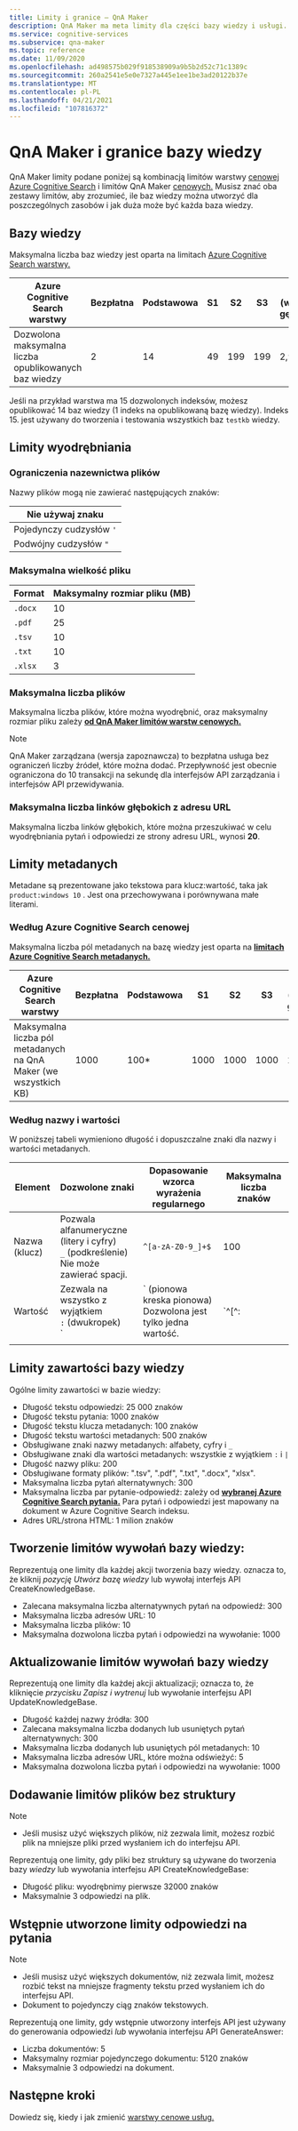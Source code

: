 ```yaml
---
title: Limity i granice — QnA Maker
description: QnA Maker ma meta limity dla części bazy wiedzy i usługi. Ważne jest, aby zachować bazę wiedzy w ramach tych limitów w celu testowania i publikowania.
ms.service: cognitive-services
ms.subservice: qna-maker
ms.topic: reference
ms.date: 11/09/2020
ms.openlocfilehash: ad498575b029f918538909a9b5b2d52c71c1389c
ms.sourcegitcommit: 260a2541e5e0e7327a445e1ee1be3ad20122b37e
ms.translationtype: MT
ms.contentlocale: pl-PL
ms.lasthandoff: 04/21/2021
ms.locfileid: "107816372"
---
```

# <a name="qna-maker-knowledge-base-limits-and-boundaries"></a>QnA Maker i granice bazy wiedzy

QnA Maker limity podane poniżej są kombinacją limitów warstwy [cenowej Azure Cognitive Search](../../search/search-limits-quotas-capacity.md) i limitów QnA Maker [cenowych.](https://azure.microsoft.com/pricing/details/cognitive-services/qna-maker/) Musisz znać oba zestawy limitów, aby zrozumieć, ile baz wiedzy można utworzyć dla poszczególnych zasobów i jak duża może być każda baza wiedzy.

## <a name="knowledge-bases"></a>Bazy wiedzy

Maksymalna liczba baz wiedzy jest oparta na limitach [Azure Cognitive Search warstwy.](../../search/search-limits-quotas-capacity.md)

|**Azure Cognitive Search warstwy** | **Bezpłatna** | **Podstawowa** |**S1** | **S2**| **S3** |**S3 (wysoka gęstość)**|
|---|---|---|---|---|---|----|
|Dozwolona maksymalna liczba opublikowanych baz wiedzy|2|14|49|199|199|2,999|

 Jeśli na przykład warstwa ma 15 dozwolonych indeksów, możesz opublikować 14 baz wiedzy (1 indeks na opublikowaną bazę wiedzy). Indeks 15. jest używany do tworzenia i testowania wszystkich baz `testkb` wiedzy.

## <a name="extraction-limits"></a>Limity wyodrębniania

### <a name="file-naming-constraints"></a>Ograniczenia nazewnictwa plików

Nazwy plików mogą nie zawierać następujących znaków:

|Nie używaj znaku|
|--|
|Pojedynczy cudzysłów `'`|
|Podwójny cudzysłów `"`|

### <a name="maximum-file-size"></a>Maksymalna wielkość pliku

|Format|Maksymalny rozmiar pliku (MB)|
|--|--|
|`.docx`|10|
|`.pdf`|25|
|`.tsv`|10|
|`.txt`|10|
|`.xlsx`|3|

### <a name="maximum-number-of-files"></a>Maksymalna liczba plików

Maksymalna liczba plików, które można wyodrębnić, oraz maksymalny rozmiar pliku zależy **[od QnA Maker limitów warstw cenowych.](https://azure.microsoft.com/pricing/details/cognitive-services/qna-maker/)**

> [!NOTE]
> QnA Maker zarządzana (wersja zapoznawcza) to bezpłatna usługa bez ograniczeń liczby źródeł, które można dodać. Przepływność jest obecnie ograniczona do 10 transakcji na sekundę dla interfejsów API zarządzania i interfejsów API przewidywania.

### <a name="maximum-number-of-deep-links-from-url"></a>Maksymalna liczba linków głębokich z adresu URL

Maksymalna liczba linków głębokich, które można przeszukiwać w celu wyodrębniania pytań i odpowiedzi ze strony adresu URL, wynosi **20**.

## <a name="metadata-limits"></a>Limity metadanych

Metadane są prezentowane jako tekstowa para klucz:wartość, taka jak `product:windows 10` . Jest ona przechowywana i porównywana małe literami.

### <a name="by-azure-cognitive-search-pricing-tier"></a>Według Azure Cognitive Search cenowej

Maksymalna liczba pól metadanych na bazę wiedzy jest oparta na **[limitach Azure Cognitive Search metadanych.](../../search/search-limits-quotas-capacity.md)**

|**Azure Cognitive Search warstwy** | **Bezpłatna** | **Podstawowa** |**S1** | **S2**| **S3** |**S3 (wysoka gęstość)**|
|---|---|---|---|---|---|----|
|Maksymalna liczba pól metadanych na QnA Maker (we wszystkich KB)|1000|100*|1000|1000|1000|1000|

### <a name="by-name-and-value"></a>Według nazwy i wartości

W poniższej tabeli wymieniono długość i dopuszczalne znaki dla nazwy i wartości metadanych.

|Element|Dozwolone znaki|Dopasowanie wzorca wyrażenia regularnego|Maksymalna liczba znaków|
|--|--|--|--|
|Nazwa (klucz)|Pozwala<br>alfanumeryczne (litery i cyfry)<br>`_` (podkreślenie)<br> Nie może zawierać spacji.|`^[a-zA-Z0-9_]+$`|100|
|Wartość|Zezwala na wszystko z wyjątkiem<br>`:` (dwukropek)<br>`|` (pionowa kreska pionowa)<br>Dozwolona jest tylko jedna wartość.|`^[^:|]+$`|500|
|||||

## <a name="knowledge-base-content-limits"></a>Limity zawartości bazy wiedzy
Ogólne limity zawartości w bazie wiedzy:
* Długość tekstu odpowiedzi: 25 000 znaków
* Długość tekstu pytania: 1000 znaków
* Długość tekstu klucza metadanych: 100 znaków
* Długość tekstu wartości metadanych: 500 znaków
* Obsługiwane znaki nazwy metadanych: alfabety, cyfry i `_`
* Obsługiwane znaki dla wartości metadanych: wszystkie z wyjątkiem `:` i `|`
* Długość nazwy pliku: 200
* Obsługiwane formaty plików: ".tsv", ".pdf", ".txt", ".docx", "xlsx".
* Maksymalna liczba pytań alternatywnych: 300
* Maksymalna liczba par pytanie-odpowiedź: zależy od **[wybranej Azure Cognitive Search pytania.](../../search/search-limits-quotas-capacity.md#document-limits)** Para pytań i odpowiedzi jest mapowany na dokument w Azure Cognitive Search indeksu.
* Adres URL/strona HTML: 1 milion znaków

## <a name="create-knowledge-base-call-limits"></a>Tworzenie limitów wywołań bazy wiedzy:
Reprezentują one limity dla każdej akcji tworzenia bazy wiedzy. oznacza to, że kliknij *pozycję Utwórz bazę wiedzy* lub wywołaj interfejs API CreateKnowledgeBase.
* Zalecana maksymalna liczba alternatywnych pytań na odpowiedź: 300
* Maksymalna liczba adresów URL: 10
* Maksymalna liczba plików: 10
* Maksymalna dozwolona liczba pytań i odpowiedzi na wywołanie: 1000

## <a name="update-knowledge-base-call-limits"></a>Aktualizowanie limitów wywołań bazy wiedzy
Reprezentują one limity dla każdej akcji aktualizacji; oznacza to, że kliknięcie *przycisku Zapisz i wytrenuj* lub wywołanie interfejsu API UpdateKnowledgeBase.
* Długość każdej nazwy źródła: 300
* Zalecana maksymalna liczba dodanych lub usuniętych pytań alternatywnych: 300
* Maksymalna liczba dodanych lub usuniętych pól metadanych: 10
* Maksymalna liczba adresów URL, które można odświeżyć: 5
* Maksymalna dozwolona liczba pytań i odpowiedzi na wywołanie: 1000

## <a name="add-unstructured-file-limits"></a>Dodawanie limitów plików bez struktury

> [!NOTE]
> * Jeśli musisz użyć większych plików, niż zezwala limit, możesz rozbić plik na mniejsze pliki przed wysłaniem ich do interfejsu API. 

Reprezentują one limity, gdy pliki bez struktury są używane do tworzenia bazy *wiedzy* lub wywołania interfejsu API CreateKnowledgeBase:
* Długość pliku: wyodrębnimy pierwsze 32000 znaków
* Maksymalnie 3 odpowiedzi na plik.

## <a name="prebuilt-question-answering-limits"></a>Wstępnie utworzone limity odpowiedzi na pytania

> [!NOTE]
> * Jeśli musisz użyć większych dokumentów, niż zezwala limit, możesz rozbić tekst na mniejsze fragmenty tekstu przed wysłaniem ich do interfejsu API. 
> * Dokument to pojedynczy ciąg znaków tekstowych.  

Reprezentują one limity, gdy wstępnie utworzony interfejs API jest używany do generowania odpowiedzi *lub* wywołania interfejsu API GenerateAnswer:
* Liczba dokumentów: 5
* Maksymalny rozmiar pojedynczego dokumentu: 5120 znaków
* Maksymalnie 3 odpowiedzi na dokument.

## <a name="next-steps"></a>Następne kroki

Dowiedz się, kiedy i jak zmienić [warstwy cenowe usług.](How-To/set-up-qnamaker-service-azure.md#upgrade-qna-maker-sku)
